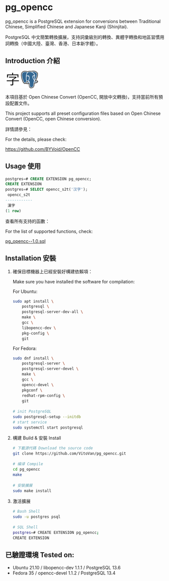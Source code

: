 # pg_opencc

pg_opencc is a PostgreSQL extension for conversions between Traditional Chinese, Simplified Chinese and Japanese Kanji (Shinjitai).

PostgreSQL 中文簡繁轉換擴展，支持詞彙級別的轉換、異體字轉換和地區習慣用詞轉換（中國大陸、臺灣、香港、日本新字體）。

## Introduction 介紹

![pg_opencc](pg_opencc.png "pg_opencc")

本項目基於 Open Chinese Convert (OpenCC, 開放中文轉換)，支持當前所有預設配置文件。

This project supports all preset configuration files based on Open Chinese Convert (OpenCC, open Chinese conversion).


詳情請參見：

For the details, please check:

https://github.com/BYVoid/OpenCC

## Usage 使用

```sql
postgres=# CREATE EXTENSION pg_opencc;
CREATE EXTENSION
postgres=# SELECT opencc_s2t('汉字');
 opencc_s2t
------------
 漢字
(1 row)
```

查看所有支持的函數：

For the list of supported functions, check:

[pg_opencc--1.0.sql](./pg_opencc--1.0.sql)

## Installation 安裝

1. 確保目標機器上已經安裝好構建依賴項：

    Make sure you have installed the software for compilation:

    For Ubuntu:

    ```bash
    sudo apt install \
        postgresql \
        postgresql-server-dev-all \
        make \
        gcc \
        libopencc-dev \
        pkg-config \
        git
    ```

    For Fedora:

    ```bash
    sudo dnf install \
        postgresql-server \
        postgresql-server-devel \
        make \
        gcc \
        opencc-devel \
        pkgconf \
        redhat-rpm-config \
        git

    # init PostgreSQL
    sudo postgresql-setup --initdb
    # start service
    sudo systemctl start postgresql
    ```

2. 構建 Build & 安裝 Install

    ```bash
    # 下載源代碼 Download the source code
    git clone https://github.com/VitoVan/pg_opencc.git

    # 编译 Compile
    cd pg_opencc
    make

    # 安裝擴展
    sudo make install
    ```
    
3. 激活擴展

    ```bash
    # Bash Shell
    sudo -u postgres psql
    
    # SQL Shell
    postgres=# CREATE EXTENSION pg_opencc;
    CREATE EXTENSION
    ```

## 已驗證環境 Tested on:

- Ubuntu 21.10 / libopencc-dev 1.1.1 / PostgreSQL 13.6
- Fedora 35 / opencc-devel 1.1.2 / PostgreSQL 13.4
